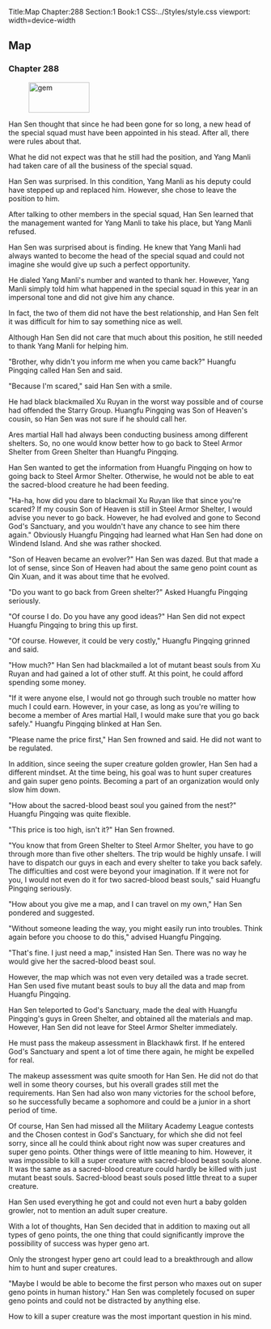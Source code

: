 Title:Map 
Chapter:288 
Section:1 
Book:1 
CSS:../Styles/style.css 
viewport: width=device-width
  
## Map
### Chapter 288
  
<figure>
	<img src="../Images/gem.gif" alt="gem" id="gem" width="120" height="60" />
</figure>
  

  
Han Sen thought that since he had been gone for so long, a new head of the special squad must have been appointed in his stead. After all, there were rules about that.

What he did not expect was that he still had the position, and Yang Manli had taken care of all the business of the special squad.

Han Sen was surprised. In this condition, Yang Manli as his deputy could have stepped up and replaced him. However, she chose to leave the position to him.

After talking to other members in the special squad, Han Sen learned that the management wanted for Yang Manli to take his place, but Yang Manli refused.

Han Sen was surprised about is finding. He knew that Yang Manli had always wanted to become the head of the special squad and could not imagine she would give up such a perfect opportunity.

He dialed Yang Manli's number and wanted to thank her. However, Yang Manli simply told him what happened in the special squad in this year in an impersonal tone and did not give him any chance.

In fact, the two of them did not have the best relationship, and Han Sen felt it was difficult for him to say something nice as well.

Although Han Sen did not care that much about this position, he still needed to thank Yang Manli for helping him.

"Brother, why didn't you inform me when you came back?" Huangfu Pingqing called Han Sen and said.

"Because I'm scared," said Han Sen with a smile.

He had black blackmailed Xu Ruyan in the worst way possible and of course had offended the Starry Group. Huangfu Pingqing was Son of Heaven's cousin, so Han Sen was not sure if he should call her.

Ares martial Hall had always been conducting business among different shelters. So, no one would know better how to go back to Steel Armor Shelter from Green Shelter than Huangfu Pingqing.

Han Sen wanted to get the information from Huangfu Pingqing on how to going back to Steel Armor Shelter. Otherwise, he would not be able to eat the sacred-blood creature he had been feeding.

"Ha-ha, how did you dare to blackmail Xu Ruyan like that since you're scared? If my cousin Son of Heaven is still in Steel Armor Shelter, I would advise you never to go back. However, he had evolved and gone to Second God's Sanctuary, and you wouldn't have any chance to see him there again." Obviously Huangfu Pingqing had learned what Han Sen had done on Windend Island. And she was rather shocked.

"Son of Heaven became an evolver?" Han Sen was dazed. But that made a lot of sense, since Son of Heaven had about the same geno point count as Qin Xuan, and it was about time that he evolved.

"Do you want to go back from Green shelter?" Asked Huangfu Pingqing seriously.

"Of course I do. Do you have any good ideas?" Han Sen did not expect Huangfu Pingqing to bring this up first.

"Of course. However, it could be very costly," Huangfu Pingqing grinned and said.

"How much?" Han Sen had blackmailed a lot of mutant beast souls from Xu Ruyan and had gained a lot of other stuff. At this point, he could afford spending some money.

"If it were anyone else, I would not go through such trouble no matter how much I could earn. However, in your case, as long as you're willing to become a member of Ares martial Hall, I would make sure that you go back safely." Huangfu Pingqing blinked at Han Sen.

"Please name the price first," Han Sen frowned and said. He did not want to be regulated.

In addition, since seeing the super creature golden growler, Han Sen had a different mindset. At the time being, his goal was to hunt super creatures and gain super geno points. Becoming a part of an organization would only slow him down.

"How about the sacred-blood beast soul you gained from the nest?" Huangfu Pingqing was quite flexible.

"This price is too high, isn't it?" Han Sen frowned.

"You know that from Green Shelter to Steel Armor Shelter, you have to go through more than five other shelters. The trip would be highly unsafe. I will have to dispatch our guys in each and every shelter to take you back safely. The difficulties and cost were beyond your imagination. If it were not for you, I would not even do it for two sacred-blood beast souls," said Huangfu Pingqing seriously.

"How about you give me a map, and I can travel on my own," Han Sen pondered and suggested.

"Without someone leading the way, you might easily run into troubles. Think again before you choose to do this," advised Huangfu Pingqing.

"That's fine. I just need a map," insisted Han Sen. There was no way he would give her the sacred-blood beast soul.

However, the map which was not even very detailed was a trade secret. Han Sen used five mutant beast souls to buy all the data and map from Huangfu Pingqing.

Han Sen teleported to God's Sanctuary, made the deal with Huangfu Pingqing's guys in Green Shelter, and obtained all the materials and map. However, Han Sen did not leave for Steel Armor Shelter immediately.

He must pass the makeup assessment in Blackhawk first. If he entered God's Sanctuary and spent a lot of time there again, he might be expelled for real.

The makeup assessment was quite smooth for Han Sen. He did not do that well in some theory courses, but his overall grades still met the requirements. Han Sen had also won many victories for the school before, so he successfully became a sophomore and could be a junior in a short period of time.

Of course, Han Sen had missed all the Military Academy League contests and the Chosen contest in God's Sanctuary, for which she did not feel sorry, since all he could think about right now was super creatures and super geno points. Other things were of little meaning to him. However, it was impossible to kill a super creature with sacred-blood beast souls alone. It was the same as a sacred-blood creature could hardly be killed with just mutant beast souls. Sacred-blood beast souls posed little threat to a super creature.

Han Sen used everything he got and could not even hurt a baby golden growler, not to mention an adult super creature.

With a lot of thoughts, Han Sen decided that in addition to maxing out all types of geno points, the one thing that could significantly improve the possibility of success was hyper geno art.

Only the strongest hyper geno art could lead to a breakthrough and allow him to hunt and super creatures.

"Maybe I would be able to become the first person who maxes out on super geno points in human history." Han Sen was completely focused on super geno points and could not be distracted by anything else.

How to kill a super creature was the most important question in his mind.